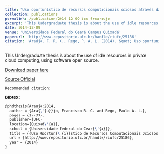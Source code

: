 ```yaml
---
title: "Uso oportunístico de recursos computacionais ociosos através da virtualização"
collection: publications
permalink: /publication/2014-12-09-tcc-frcaraujo
excerpt: 'This Undergraduate thesis is about the use of idle resources in private cloud computing, using software open source.'
date: 2014-12-09
venue: 'Universidade Federal do Ceará Campus Quixadá'
paperurl: 'http://www.repositorio.ufc.br/handle/riufc/25186'
citation: 'Araújo, F. R. C., Rego, P. A. L. (2014). &quot; Uso oportunístico de recursos computacionais ociosos através da virtualização .&quot; <i>In Universidade Federal do Ceará Campus Quixadá</i>. (pp. 1–37). Quixadá, CE: UFC.'
---
```

This Undergraduate thesis is about the use of idle resources in private cloud computing, using software open source.

[Download paper here](https://renato2012.github.io/files/2014-tcc-frcaraujo.pdf)

[Source Official](http://www.repositorio.ufc.br/handle/riufc/25186)

`Recommended citation:`

**Bibtex:**

```tex
@phdthesis{Araujo:2014,
  author = {Ara{\'{u}}jo, Francisco R. C. and Rego, Paulo A. L.},
  pages = {1--37},
  publisher={UFC}
  location={Quixad\'{a}},
  school = {Universidade Federal do Cear{\'{a}}},
  title = {{Uso Oportun{\'{i}}stico de Recursos Computacionais Ociosos Atrav{\'{e}}s da Virtualiza{\c{c}}{\~{a}}o}},
  url = {http://www.repositorio.ufc.br/handle/riufc/25186},
  year = {2014}
}
```
